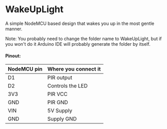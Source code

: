 # WakeUpLight
A simple NodeMCU based design that wakes you up in the most gentle manner.

Note: You probably need to change the folder name to WakeUpLight, but if you won't do it Arduino IDE will probably generate the folder by itself.

#### Pinout:
| NodeMCU pin   | Where you connect it |
| ------------- | ------------- |
| D1  | PIR output  |
| D2  | Controls the LED  |
| 3V3 | PIR VCC |
| GND | PIR GND |
| VIN | 5V Supply |
| GND | Supply GND |
